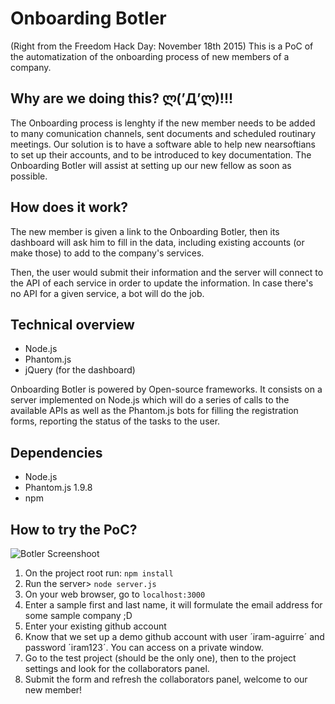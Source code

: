 # Onboarding Botler
(Right from the Freedom Hack Day: November 18th 2015)
This is a PoC of the automatization of the onboarding process of new members of a company.

## Why are we doing this?  ლ(’Д’ლ)!!!
The Onboarding process is lenghty if the new member needs to be added to many comunication channels, sent documents and scheduled routinary meetings. Our solution is to have a software able to help new nearsoftians to set up their accounts, and to be introduced to key documentation. The Onboarding Botler will assist at setting up our new fellow as soon as possible.

## How does it work?
The new member is given a link to the Onboarding Botler, then its dashboard will ask him to fill in the data, including existing accounts (or make those) to add to the company's services.

Then, the user would submit their information and the server will connect to the API of each service in order to update the information. In case there's no API for a given service, a bot will do the job.

## Technical overview

- Node.js
- Phantom.js
- jQuery (for the dashboard)

Onboarding Botler is powered by Open-source frameworks. It consists on a server implemented on Node.js which will do a series of calls to the available APIs as well as the Phantom.js bots for filling the registration forms, reporting the status of the tasks to the user.

## Dependencies

- Node.js
- Phantom.js 1.9.8
- npm

## How to try the PoC?

![Botler Screenshoot](http://imageshack.com/a/img633/6219/UfJ9Qd.png)

1. On the project root run: `npm install`
2. Run the server> `node server.js`
3. On your web browser, go to `localhost:3000`
4. Enter a sample first and last name, it will formulate the email address for some sample company ;D
5. Enter your existing github account
6. Know that we set up a demo github account with user ´iram-aguirre´ and password ´iram123´. You can access on a private window.
7. Go to the test project (should be the only one), then to the project settings and look for the collaborators panel.
8. Submit the form and refresh the collaborators panel, welcome to our new member!



